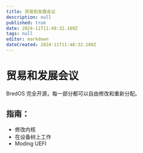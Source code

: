```yaml
---
title: 贸易和发展会议
description: null
published: true
date: 2024-11T11:48:32.189Z
tags: null
editor: markdown
dateCreated: 2024-11T11:48:32.189Z
---
```


# 贸易和发展会议

BredOS 完全开源，每一部分都可以自由修改和重新分配。

## 指南：

- 修改内核
- 在设备树上工作
- Moding UEFI